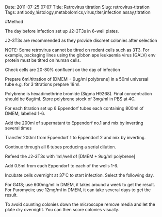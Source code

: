 Date: 2011-07-25 07:07
Title: Retrovirus titration
Slug: retrovirus-titration
Tags: antibody,histology,metabolomics,virus,titer,infection assay,titration





#Method

The day before infection set up J2-3T3s in 6-well plates. 

J2-3T3s are recommended as they provide discreet colonies after selection

NOTE: Some retrovirus cannot be titred on rodent cells such as 3T3. For example, packaging lines using the gibbon ape leukaemia virus (GALV) env protein must be titred on human cells.



Check cells are 20-80% confluent on the day of infection




Prepare 6ml/titration of [DMEM + 9ug/ml polybrene] in a 50ml universal tube e.g. for 3 titrations prepare 18ml.

Polybrene is hexadimethrine bromide (Sigma H9268). Final concentration should be 6ug/ml. Store polybrene stock of 3mg/ml in PBS at 4C.



For each titration set up 6 Eppendorf tubes each containing 800ml of DMEM, labelled 1-6.




Add the 200ml of supernatant to Eppendorf no.1 and mix by inverting several times



Transfer 200ml from Eppendorf 1 to Eppendorf 2 and mix by inverting.



Continue through all 6 tubes producing a serial dilution.



Refeed the J2-3T3s with 1ml/well of [DMEM + 9ug/ml polybrene]



Add 0.5ml from each Eppendorf to each of the wells 1-6.



Incubate cells overnight at 37&#39;C to start infection. Select the following day.



For G418; use 600mg/ml in DMEM, it takes around a week to get the result.  
For Puromycin; use 12mg/ml in DMEM, it can take several days to get the result.

To avoid counting colonies down the microscope remove media and let the plate dry overnight. You can then score colonies visually.




